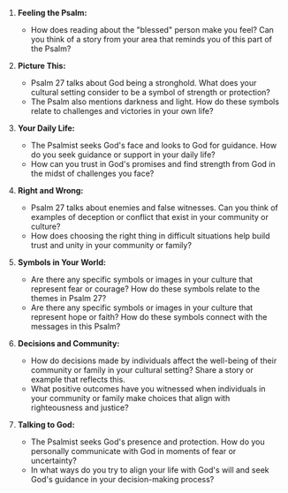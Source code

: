 1. **Feeling the Psalm:**
   - How does reading about the "blessed" person make you feel? Can you think of a story from your area that reminds you of this part of the Psalm?

2. **Picture This:**
   - Psalm 27 talks about God being a stronghold. What does your cultural setting consider to be a symbol of strength or protection?
   - The Psalm also mentions darkness and light. How do these symbols relate to challenges and victories in your own life?

3. **Your Daily Life:**
   - The Psalmist seeks God's face and looks to God for guidance. How do you seek guidance or support in your daily life?
   - How can you trust in God's promises and find strength from God in the midst of challenges you face?

4. **Right and Wrong:**
   - Psalm 27 talks about enemies and false witnesses. Can you think of examples of deception or conflict that exist in your community or culture?
   - How does choosing the right thing in difficult situations help build trust and unity in your community or family?

5. **Symbols in Your World:**
   - Are there any specific symbols or images in your culture that represent fear or courage? How do these symbols relate to the themes in Psalm 27?
   - Are there any specific symbols or images in your culture that represent hope or faith? How do these symbols connect with the messages in this Psalm?

6. **Decisions and Community:**
   - How do decisions made by individuals affect the well-being of their community or family in your cultural setting? Share a story or example that reflects this.
   - What positive outcomes have you witnessed when individuals in your community or family make choices that align with righteousness and justice?

7. **Talking to God:**
   - The Psalmist seeks God's presence and protection. How do you personally communicate with God in moments of fear or uncertainty?
   - In what ways do you try to align your life with God's will and seek God's guidance in your decision-making process?